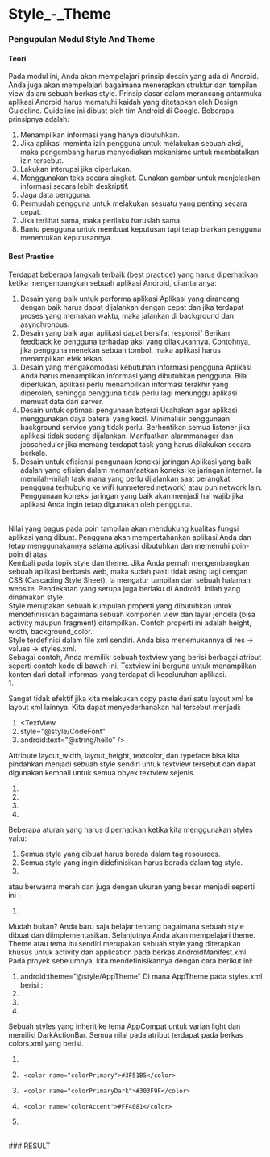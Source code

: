 # Style_-_Theme
### Pengupulan Modul Style And Theme
#### Teori <br>
Pada modul ini, Anda akan mempelajari prinsip desain yang ada di Android. Anda juga akan mempelajari bagaimana menerapkan struktur dan tampilan view dalam sebuah berkas style. 
Prinsip dasar dalam merancang antarmuka aplikasi Android harus mematuhi kaidah yang ditetapkan oleh Design Guideline. Guideline ini dibuat oleh tim Android di Google. Beberapa prinsipnya adalah:
<br>
1.	Menampilkan informasi yang hanya dibutuhkan.
2.	Jika aplikasi meminta izin pengguna untuk melakukan sebuah aksi, maka pengembang harus menyediakan mekanisme untuk membatalkan izin tersebut.
3.	Lakukan interupsi jika diperlukan.
4.	Menggunakan teks secara singkat. Gunakan gambar untuk menjelaskan informasi secara lebih deskriptif.
5.	Jaga data pengguna.
6.	Permudah pengguna untuk melakukan sesuatu yang penting secara cepat.
7.	Jika terlihat sama, maka perilaku haruslah sama.
8.	Bantu pengguna untuk membuat keputusan tapi tetap biarkan pengguna menentukan keputusannya. <br>

#### Best Practice
Terdapat beberapa langkah terbaik (best practice) yang harus diperhatikan ketika mengembangkan sebuah aplikasi Android, di antaranya: <br>
1.	Desain yang baik untuk performa aplikasi
Aplikasi yang dirancang dengan baik harus dapat dijalankan dengan cepat dan jika terdapat proses yang memakan waktu, maka jalankan di background dan asynchronous.
2.	Desain yang baik agar aplikasi dapat bersifat responsif
Berikan feedback ke pengguna terhadap aksi yang dilakukannya. Contohnya, jika pengguna menekan sebuah tombol, maka aplikasi harus menampilkan efek tekan.
3.	Desain yang mengakomodasi kebutuhan informasi pengguna
Aplikasi Anda harus menampilkan informasi yang dibutuhkan pengguna. Bila diperlukan, aplikasi perlu menampilkan informasi terakhir yang diperoleh, sehingga pengguna tidak perlu lagi menunggu aplikasi memuat data dari server.
4.	Desain untuk optimasi pengunaan baterai
Usahakan agar aplikasi menggunakan daya baterai yang kecil. Minimalisir penggunaan background service yang tidak perlu. Berhentikan semua listener jika aplikasi tidak sedang dijalankan. Manfaatkan alarmmanager dan jobscheduler jika memang terdapat task yang harus dilakukan secara berkala.
5.	Desain untuk efisiensi pengunaan koneksi jaringan
Aplikasi yang baik adalah yang efisien dalam memanfaatkan koneksi ke jaringan internet. Ia memilah-milah task mana yang perlu dijalankan saat perangkat pengguna terhubung ke wifi (unmetered network) atau pun network lain. Penggunaan koneksi jaringan yang baik akan menjadi hal wajib jika aplikasi Anda ingin tetap digunakan oleh pengguna.
<br>
Nilai yang bagus pada poin tampilan akan mendukung kualitas fungsi aplikasi yang dibuat. Pengguna akan mempertahankan aplikasi Anda dan tetap menggunakannya selama aplikasi dibutuhkan dan memenuhi poin-poin di atas. <br>
Kembali pada topik style dan theme. Jika Anda pernah mengembangkan sebuah aplikasi berbasis web, maka sudah pasti tidak asing lagi dengan CSS (Cascading Style Sheet). Ia mengatur tampilan dari sebuah halaman website. Pendekatan yang serupa juga berlaku di Android. Inilah yang dinamakan style. <br>
Style merupakan sebuah kumpulan properti yang dibutuhkan untuk mendefinisikan bagaimana sebuah komponen view dan layar jendela (bisa activity maupun fragment) ditampilkan. Contoh properti ini adalah height, width, background_color. <br>
Style terdefinisi dalam file xml sendiri. Anda bisa menemukannya di res →  values  →  styles.xml. <br>
Sebagai contoh, Anda memiliki sebuah textview yang berisi berbagai atribut seperti contoh kode di bawah ini. Textview ini berguna untuk menampilkan konten dari detail informasi yang terdapat di keseluruhan aplikasi. <br>
1.	<TextView
2.	android:layout_width="match_parent"
3.	android:layout_height="wrap_content"
4.	android:textColor="#00FF00"
5.	android:typeface="monospace"
6.	android:text="@string/hello" />

Sangat tidak efektif jika kita melakukan copy paste dari satu layout xml ke layout xml lainnya. Kita dapat menyederhanakan hal tersebut menjadi: <br>
1.	<TextView
2.	style="@style/CodeFont"
3.	android:text="@string/hello" />

Attribute layout_width, layout_height, textcolor, dan typeface bisa kita pindahkan menjadi sebuah style sendiri untuk textview tersebut dan dapat digunakan kembali untuk semua obyek textview sejenis. <br>
1.	<?xml version="1.0" encoding="utf-8"?>
2.	<resources>
3.	<style name="CodeFont" parent="@android:style/TextAppearance.Medium">
4.	    <item name="android:layout_width">match_parent</item>
5.	    <item name="android:layout_height">wrap_content</item>
6.	    <item name="android:textcolor">#00FF00</item>
7.	    <item name="android:typeface">monospace</item>
8.	</style>
9.	</resources>

Beberapa aturan yang harus diperhatikan ketika kita menggunakan styles yaitu: <br>
1.	Semua style yang dibuat harus berada dalam tag resources.<br>
2.	Semua style yang ingin didefinisikan harus berada dalam tag style.<br>
1.	<style name="CodeFont" parent="@android:style/TextAppearance.Medium"><br>

Name      :    Nama dari style yang Anda buat. <br>
Parent    :     Nilai style yang akan mewarisi style (termasuk attribute di dalamnya) yang telah ada, umumnya bawaan dari sdk ataupun platform. <br>
Style yang diwarisi akan dapat diubah dan ditambahkan atributnya dalam style baru yang Anda buat. Android sudah menyediakan beragam style yang bisa Anda gunakan untuk beragam tampilan.<br>
3.	Semua atribut yang didefinisikan dalam sebuah style harus berada dalam tag item.
1.	<item name="android:layout_width">match_parent</item>

Name                  :    Nama atribut yang ingin didefinisikan.<br>
Match_parent :    Nilai dari atribut tersebut.<br>
Andaikan dalam satu kasus Anda ingin membuat turunan dari style yang telah Anda buat. Misalnya Anda ingin membuat style CodeFont berwarna merah, Anda dapat melakukannya dengan cara berikut ini:
1.	<style name="CodeFont.Red">
2.	<item name="android:textColor">#FF0000</item>
3.	</style>
atau berwarna merah dan juga dengan ukuran yang besar menjadi seperti ini :
1.	<style name="CodeFont.Red">
2.	<item name="android:textColor">#FF0000</item>
3.	<item name="android:textSize">30sp</item>
4.	</style>
Mudah bukan? Anda baru saja belajar tentang bagaimana sebuah style dibuat dan diimplementasikan. Selanjutnya Anda akan mempelajari theme.<br>
Theme atau tema itu sendiri merupakan sebuah style yang diterapkan khusus untuk activity dan application pada berkas AndroidManifest.xml. Pada proyek sebelumnya, kita mendefinisikannya dengan cara berikut ini:<br>
1.	android:theme="@style/AppTheme"
Di mana AppTheme pada styles.xml berisi :
1.	<resources>
2.	<style name="AppTheme" parent="Theme.AppCompat.Light.DarkActionBar">
3.	    <!-- Customize your theme here. -->
4.	    <item name="colorPrimary">@color/colorPrimary</item>
5.	    <item name="colorPrimaryDark">@color/colorPrimaryDark</item>
6.	    <item name="colorAccent">@color/colorAccent</item>
7.	</style>
8.	</resources>
Sebuah styles yang inherit ke tema AppCompat untuk varian light dan memiliki DarkActionBar. Semua nilai pada atribut terdapat pada berkas colors.xml yang berisi.
1.	<resources>
2.	    <color name="colorPrimary">#3F51B5</color>
3.	    <color name="colorPrimaryDark">#303F9F</color>
4.	    <color name="colorAccent">#FF4081</color>
5.	</resources>
<br>
### RESULT




